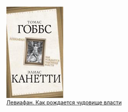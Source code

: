 ![](Левиафан.%20Как%20рождается%20чудовище%20власти.jpg)  
[Левиафан. Как рождается чудовище власти](Левиафан.%20Как%20рождается%20чудовище%20власти.md)
